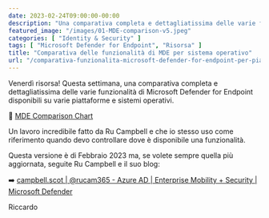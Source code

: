 ```yaml
---
date: 2023-02-24T09:00:00-00:00
description: "Una comparativa completa e dettagliatissima delle varie funzionalità di Microsoft Defender for Endpoint disponibili su varie piattaforme e sistemi operativi"
featured_image: "/images/01-MDE-comparison-v5.jpeg"
categories: [ "Identity & Security" ]
tags: [ "Microsoft Defender for Endpoint", "Risorsa" ]
title: "Comparativa delle funzionalità di MDE per sistema operativo"
url: "/comparativa-funzionalita-microsoft-defender-for-endpoint-per-piattaforma"
---
```

Venerdì risorsa! Questa settimana, una comparativa completa e dettagliatissima delle varie funzionalità di Microsoft Defender for Endpoint disponibili su varie piattaforme e sistemi operativi.

📄 [MDE Comparison Chart](./resources/MDE-Comparison-v5.pdf)

Un lavoro incredibile fatto da Ru Campbell e che io stesso uso come riferimento quando devo controllare dove è disponibile una funzionalità.

Questa versione è di Febbraio 2023 ma, se volete sempre quella più aggiornata, seguite Ru Campbell e il suo blog:

➡️ [campbell.scot | @rucam365 - Azure AD | Enterprise Mobility + Security | Microsoft Defender](https://campbell.scot/mde-comparison-feb-2023/)

Riccardo